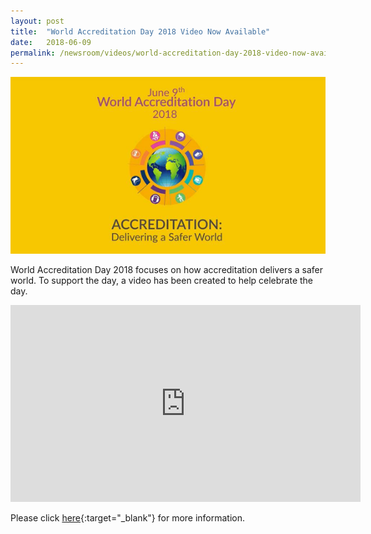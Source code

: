 ```yaml
---
layout: post
title:  "World Accreditation Day 2018 Video Now Available"
date:   2018-06-09
permalink: /newsroom/videos/world-accreditation-day-2018-video-now-available
---
```


![World Accreditation Day 2018](/images/press-release/documents/world-accreditation-day-2018.png)

World Accreditation Day 2018 focuses on how accreditation delivers a safer world. To support the day, a video has been created to help celebrate the day.

<div class="bp-youtube">
      <iframe width="560" height="315" src="https://www.youtube.com/embed/douGB7pLlYc" frameborder="0" allow="autoplay; encrypted-media" allowfullscreen></iframe>
</div>

Please click [here](https://www.iaf.nu/articles/World_Accreditation_Day_2018_Video_Now_Available/554){:target="_blank"} for more information.

